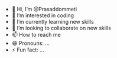 - 👋 Hi, I’m @Prasaddommeti
- 👀 I’m interested in coding
- 🌱 I’m currently learning new skills
- 💞️ I’m looking to collaborate on new skills
- 📫 How to reach me 
- 😄 Pronouns: ...
- ⚡ Fun fact: ...

<!---
Prasaddommeti/Prasaddommeti is a ✨ special ✨ repository because its `README.md` (this file) appears on your GitHub profile.
You can click the Preview link to take a look at your changes.
--->
